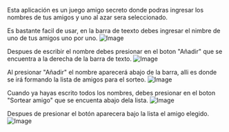 Esta aplicación es un juego amigo secreto donde podras ingresar los nombres de tus amigos y uno al azar sera seleccionado.

Es bastante facil de usar, en la barra de teexto debes ingresar el nimbre de uno de tus amigos uno por uno.
![Image](https://github.com/user-attachments/assets/289d66be-32d3-4f69-9f36-efdc6f0dc6d9)

Despues de escribir el nombre debes presionar en el boton "Añadir" que se encuentra a la derecha de la barra de texto.
![Image](https://github.com/user-attachments/assets/005cbb7a-91b0-4076-a15e-cb1ddd43ef99)

Al presionar "Añadir" el nombre aparecerá abajo de la barra, alli es donde se irá formando la lista de amigos para el sorteo.
![Image](https://github.com/user-attachments/assets/de0dc167-17f5-4367-8e2e-34fca7dcc645)

Cuando ya hayas escrito todos los nombres, debes presionar en el boton "Sortear amigo" que se encuenta abajo dela lista.
![Image](https://github.com/user-attachments/assets/1db64bc0-b0af-44a4-8c31-75ec0edb74ae)

Despues de presionar el botón aparecera bajo la lista el amigo elegido.
![Image](https://github.com/user-attachments/assets/5ec765fc-a5fa-4b10-baef-e077fee2d8e6)

